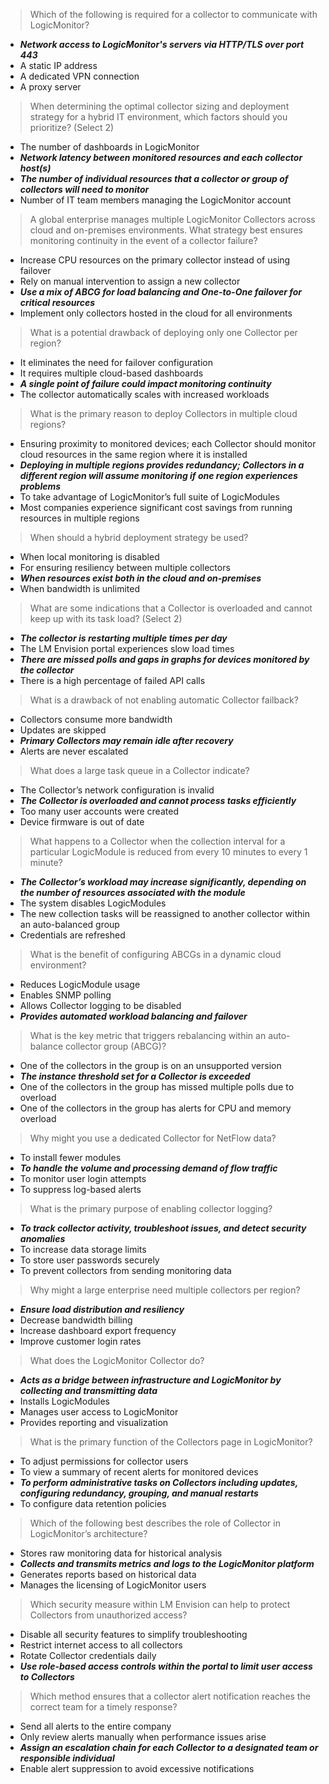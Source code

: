> Which of the following is required for a collector to communicate with LogicMonitor?

* ***Network access to LogicMonitor's servers via HTTP/TLS over port 443***
* A static IP address
* A dedicated VPN connection
* A proxy server

> When determining the optimal collector sizing and deployment strategy for a hybrid IT environment, which factors should you prioritize? (Select 2)

* The number of dashboards in LogicMonitor
* ***Network latency between monitored resources and each collector host(s)***
* ***The number of individual resources that a collector or group of collectors will need to monitor***
* Number of IT team members managing the LogicMonitor account

> A global enterprise manages multiple LogicMonitor Collectors across cloud and on-premises environments. What strategy best ensures monitoring continuity in the event of a collector failure?

* Increase CPU resources on the primary collector instead of using failover
* Rely on manual intervention to assign a new collector
* ***Use a mix of ABCG for load balancing and One-to-One failover for critical resources***
* Implement only collectors hosted in the cloud for all environments

> What is a potential drawback of deploying only one Collector per region?

* It eliminates the need for failover configuration
* It requires multiple cloud-based dashboards
* ***A single point of failure could impact monitoring continuity***
* The collector automatically scales with increased workloads

> What is the primary reason to deploy Collectors in multiple cloud regions?

* Ensuring proximity to monitored devices; each Collector should monitor cloud resources in the same region where it is installed
* ***Deploying in multiple regions provides redundancy; Collectors in a different region will assume monitoring if one region experiences problems***
* To take advantage of LogicMonitor’s full suite of LogicModules
* Most companies experience significant cost savings from running resources in multiple regions

> When should a hybrid deployment strategy be used?

* When local monitoring is disabled
* For ensuring resiliency between multiple collectors
* ***When resources exist both in the cloud and on-premises***
* When bandwidth is unlimited

> What are some indications that a Collector is overloaded and cannot keep up with its task load? (Select 2)

* ***The collector is restarting multiple times per day***
* The LM Envision portal experiences slow load times
* ***There are missed polls and gaps in graphs for devices monitored by the collector***
* There is a high percentage of failed API calls

> What is a drawback of not enabling automatic Collector failback?

* Collectors consume more bandwidth
* Updates are skipped
* ***Primary Collectors may remain idle after recovery***
* Alerts are never escalated

> What does a large task queue in a Collector indicate?

* The Collector’s network configuration is invalid
* ***The Collector is overloaded and cannot process tasks efficiently***
* Too many user accounts were created
* Device firmware is out of date

> What happens to a Collector when the collection interval for a particular LogicModule is reduced from every 10 minutes to every 1 minute?

* ***The Collector’s workload may increase significantly, depending on the number of resources associated with the module***
* The system disables LogicModules
* The new collection tasks will be reassigned to another collector within an auto-balanced group
* Credentials are refreshed

> What is the benefit of configuring ABCGs in a dynamic cloud environment?

* Reduces LogicModule usage
* Enables SNMP polling
* Allows Collector logging to be disabled
* ***Provides automated workload balancing and failover***

> What is the key metric that triggers rebalancing within an auto-balance collector group (ABCG)?

* One of the collectors in the group is on an unsupported version
* ***The instance threshold set for a Collector is exceeded***
* One of the collectors in the group has missed multiple polls due to overload
* One of the collectors in the group has alerts for CPU and memory overload

> Why might you use a dedicated Collector for NetFlow data?

* To install fewer modules
* ***To handle the volume and processing demand of flow traffic***
* To monitor user login attempts
* To suppress log-based alerts

> What is the primary purpose of enabling collector logging?

* ***To track collector activity, troubleshoot issues, and detect security anomalies***
* To increase data storage limits
* To store user passwords securely
* To prevent collectors from sending monitoring data

> Why might a large enterprise need multiple collectors per region?

* ***Ensure load distribution and resiliency***
* Decrease bandwidth billing
* Increase dashboard export frequency
* Improve customer login rates

> What does the LogicMonitor Collector do?

* ***Acts as a bridge between infrastructure and LogicMonitor by collecting and transmitting data***
* Installs LogicModules
* Manages user access to LogicMonitor
* Provides reporting and visualization

> What is the primary function of the Collectors page in LogicMonitor?

* To adjust permissions for collector users
* To view a summary of recent alerts for monitored devices
* ***To perform administrative tasks on Collectors including updates, configuring redundancy, grouping, and manual restarts***
* To configure data retention policies

> Which of the following best describes the role of Collector in LogicMonitor’s architecture?

* Stores raw monitoring data for historical analysis
* ***Collects and transmits metrics and logs to the LogicMonitor platform***
* Generates reports based on historical data
* Manages the licensing of LogicMonitor users

> Which security measure within LM Envision can help to protect Collectors from unauthorized access?

* Disable all security features to simplify troubleshooting
* Restrict internet access to all collectors
* Rotate Collector credentials daily
* ***Use role-based access controls within the portal to limit user access to Collectors***

> Which method ensures that a collector alert notification reaches the correct team for a timely response?

* Send all alerts to the entire company
* Only review alerts manually when performance issues arise
* ***Assign an escalation chain for each Collector to a designated team or responsible individual***
* Enable alert suppression to avoid excessive notifications
